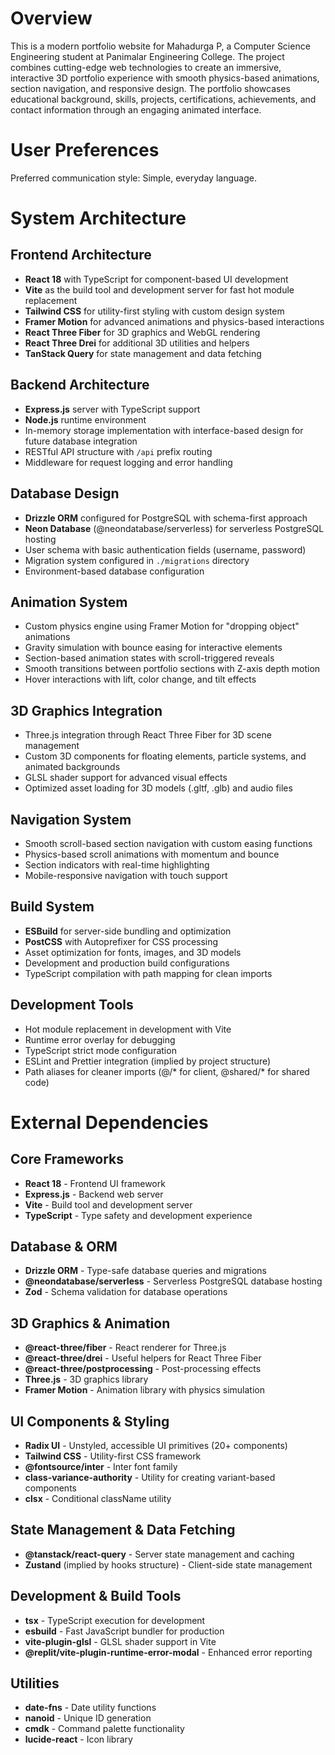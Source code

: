 # Overview

This is a modern portfolio website for Mahadurga P, a Computer Science Engineering student at Panimalar Engineering College. The project combines cutting-edge web technologies to create an immersive, interactive 3D portfolio experience with smooth physics-based animations, section navigation, and responsive design. The portfolio showcases educational background, skills, projects, certifications, achievements, and contact information through an engaging animated interface.

# User Preferences

Preferred communication style: Simple, everyday language.

# System Architecture

## Frontend Architecture
- **React 18** with TypeScript for component-based UI development
- **Vite** as the build tool and development server for fast hot module replacement
- **Tailwind CSS** for utility-first styling with custom design system
- **Framer Motion** for advanced animations and physics-based interactions
- **React Three Fiber** for 3D graphics and WebGL rendering
- **React Three Drei** for additional 3D utilities and helpers
- **TanStack Query** for state management and data fetching

## Backend Architecture
- **Express.js** server with TypeScript support
- **Node.js** runtime environment
- In-memory storage implementation with interface-based design for future database integration
- RESTful API structure with `/api` prefix routing
- Middleware for request logging and error handling

## Database Design
- **Drizzle ORM** configured for PostgreSQL with schema-first approach
- **Neon Database** (@neondatabase/serverless) for serverless PostgreSQL hosting
- User schema with basic authentication fields (username, password)
- Migration system configured in `./migrations` directory
- Environment-based database configuration

## Animation System
- Custom physics engine using Framer Motion for "dropping object" animations
- Gravity simulation with bounce easing for interactive elements
- Section-based animation states with scroll-triggered reveals
- Smooth transitions between portfolio sections with Z-axis depth motion
- Hover interactions with lift, color change, and tilt effects

## 3D Graphics Integration
- Three.js integration through React Three Fiber for 3D scene management
- Custom 3D components for floating elements, particle systems, and animated backgrounds
- GLSL shader support for advanced visual effects
- Optimized asset loading for 3D models (.gltf, .glb) and audio files

## Navigation System
- Smooth scroll-based section navigation with custom easing functions
- Physics-based scroll animations with momentum and bounce
- Section indicators with real-time highlighting
- Mobile-responsive navigation with touch support

## Build System
- **ESBuild** for server-side bundling and optimization
- **PostCSS** with Autoprefixer for CSS processing
- Asset optimization for fonts, images, and 3D models
- Development and production build configurations
- TypeScript compilation with path mapping for clean imports

## Development Tools
- Hot module replacement in development with Vite
- Runtime error overlay for debugging
- TypeScript strict mode configuration
- ESLint and Prettier integration (implied by project structure)
- Path aliases for cleaner imports (@/* for client, @shared/* for shared code)

# External Dependencies

## Core Frameworks
- **React 18** - Frontend UI framework
- **Express.js** - Backend web server
- **Vite** - Build tool and development server
- **TypeScript** - Type safety and development experience

## Database & ORM
- **Drizzle ORM** - Type-safe database queries and migrations
- **@neondatabase/serverless** - Serverless PostgreSQL database hosting
- **Zod** - Schema validation for database operations

## 3D Graphics & Animation
- **@react-three/fiber** - React renderer for Three.js
- **@react-three/drei** - Useful helpers for React Three Fiber
- **@react-three/postprocessing** - Post-processing effects
- **Three.js** - 3D graphics library
- **Framer Motion** - Animation library with physics simulation

## UI Components & Styling
- **Radix UI** - Unstyled, accessible UI primitives (20+ components)
- **Tailwind CSS** - Utility-first CSS framework
- **@fontsource/inter** - Inter font family
- **class-variance-authority** - Utility for creating variant-based components
- **clsx** - Conditional className utility

## State Management & Data Fetching
- **@tanstack/react-query** - Server state management and caching
- **Zustand** (implied by hooks structure) - Client-side state management

## Development & Build Tools
- **tsx** - TypeScript execution for development
- **esbuild** - Fast JavaScript bundler for production
- **vite-plugin-glsl** - GLSL shader support in Vite
- **@replit/vite-plugin-runtime-error-modal** - Enhanced error reporting

## Utilities
- **date-fns** - Date utility functions
- **nanoid** - Unique ID generation
- **cmdk** - Command palette functionality
- **lucide-react** - Icon library